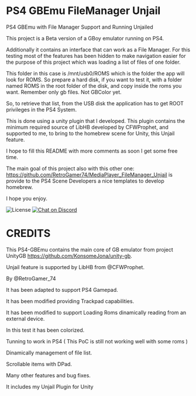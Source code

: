 # PS4 GBEmu FileManager Unjail
PS4 GBEmu with File Manager Support and Running Unjailed

This project is a Beta version of a GBoy emulator running on PS4.

Additionally it contains an interface that can work as a File Manager. For this testing most of the features has been hidden to make navigation easier for the purpose of this project which was loading a list of files of one folder.

This folder in this case is  /mnt/usb0/ROMS which is the folder the app will look for ROMS. So prepare a hard disk, if you want to test it, with a folder named ROMS in the root folder of the disk, and copy inside the roms you want. Remember only gb files. Not GBColor yet.

So, to retrieve that list, from the USB disk the application has to get ROOT privileges in the PS4 System.

This is done using a unity plugin that I developed. This plugin contains the minimum required source of LibHB developed by CFWProphet, and supported to me, to bring to the homebrew scene for Unity, this Unjail feature.

I hope to fill this README with more comments as soon I get some free time.

The main goal of this project also with this other one: https://github.com/RetroGamer74/MediaPlayer_FileManager_Unjail is provide to the PS4 Scene Developers a nice templates to develop homebrew.

I hope you enjoy.

![License](https://img.shields.io/badge/License-GPLv2-blue.svg)
[![Chat on Discord](https://camo.githubusercontent.com/b4175720ede4f2621aa066ffbabb70ae30044679/68747470733a2f2f696d672e736869656c64732e696f2f62616467652f636861742d446973636f72642d627269676874677265656e2e737667)](https://discordapp.com/invite/cUnjkPH)

# CREDITS
This PS4-GBEmu contains the main core of GB emulator from project UnityGB https://github.com/KonsomeJona/unity-gb.

Unjail feature is supported by LibHB from @CFWProphet.

By @RetroGamer_74

It has been adapted to support PS4 Gamepad.

It has been modified providing Trackpad capabilities.

It has been modified to support Loading Roms dinamically reading from an external device.

In this test it has been colorized.

Tunning to work in PS4 ( This PoC is still not working well with some roms )

Dinamically management of file list.

Scrollable items with DPad.

Many other features and bug fixes.

It includes my Unjail Plugin for Unity
